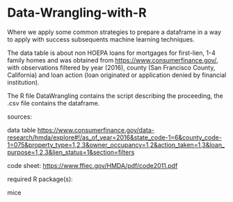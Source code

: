 # Data-Wrangling-with-R

Where we apply some common strategies to prepare a dataframe in a way to apply with success subsequents machine learning techniques.

The data table is about non HOEPA loans for mortgages for first-lien, 1-4 family homes and was obtained from https://www.consumerfinance.gov/, with observations filtered by year (2016), county (San Francisco County, California) and loan action (loan originated or application denied by financial institution).

The R file DataWrangling contains the script describing the proceeding, the .csv file contains the dataframe.

sources:

data table https://www.consumerfinance.gov/data-research/hmda/explore#!/as_of_year=2016&state_code-1=6&county_code-1=075&property_type=1,2,3&owner_occupancy=1,2&action_taken=1,3&loan_purpose=1,2,3&lien_status=1&section=filters

code sheet: https://www.ffiec.gov/HMDA/pdf/code2011.pdf

required R package(s):

mice
